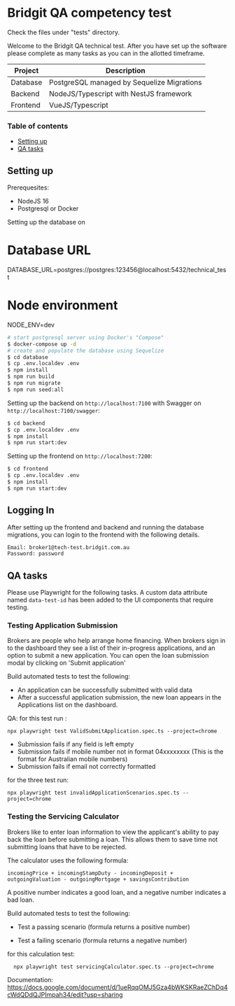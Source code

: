 # Bridgit QA competency test

Check the files under "tests" directory.

Welcome to the Bridgit QA technical test.  After you have set up the software please complete as many tasks as you can in the allotted timeframe.

| Project  | Description                                |
|----------|--------------------------------------------|
| Database | PostgreSQL managed by Sequelize Migrations |
| Backend  | NodeJS/Typescript with NestJS framework    |
| Frontend | VueJS/Typescript                           |

### Table of contents

- [Setting up](#setting-up)
- [QA tasks](#qa-tasks)

## Setting up

Prerequesites: 

- NodeJS 16
- Postgresql or Docker

Setting up the database on 


# Database URL
DATABASE_URL=postgres://postgres:123456@localhost:5432/technical_test

# Node environment
NODE_ENV=dev



```bash
# start postgresql server using Docker's "Compose"
$ docker-compose up -d 
# create and populate the database using Sequelize
$ cd database
$ cp .env.localdev .env
$ npm install
$ npm run build
$ npm run migrate
$ npm run seed:all
```

Setting up the backend on `http://localhost:7100` with Swagger on `http://localhost:7100/swagger`:

```bash
$ cd backend
$ cp .env.localdev .env
$ npm install
$ npm run start:dev
```

Setting up the frontend on `http://localhost:7200`:

```bash
$ cd frontend
$ cp .env.localdev .env
$ npm install 
$ npm run start:dev
```

## Logging In
After setting up the frontend and backend and running the database migrations, you can login to the frontend with the following details.
```bash
Email: broker1@tech-test.bridgit.com.au
Password: password
```

## QA tasks
Please use Playwright for the following tasks. A custom data attribute named `data-test-id` has been added to the UI components that require testing. 

### Testing Application Submission

Brokers are people who help arrange home financing.  When brokers sign in to the dashboard they see a list of their in-progress applications, and an option to submit a new application. You can open the loan submission modal by clicking on 'Submit application'

Build automated tests to test the following:

  - An application can be successfully submitted with valid data
  - After a successful application submission, the new loan appears in the Applications list on the dashboard.

  QA: for this test run : 

    npx playwright test ValidSubmitApplication.spec.ts --project=chrome

  - Submission fails if any field is left empty
  - Submission fails if mobile number not in format 04xxxxxxxx (This is the format for Australian mobile numbers)
  - Submission fails if email not correctly formatted

  for the three test run: 

    npx playwright test invalidApplicationScenarios.spec.ts --project=chrome 

### Testing the Servicing Calculator

Brokers like to enter loan information to view the applicant's ability to pay back the loan before submitting a loan. This allows them to save time not submitting loans that have to be rejected.

The calculator uses the following formula:

`incomingPrice + incomingStampDuty - incomingDeposit + outgoingValuation - outgoingMortgage + savingsContribution`

A positive number indicates a good loan, and a negative number indicates a bad loan.

Build automated tests to test the following:

  - Test a passing scenario (formula returns a positive number)


  - Test a failing scenario (formula returns a negative number)

  for this calculation test: 

      npx playwright test servicingCalculator.spec.ts --project=chrome

      
 Documentation: https://docs.google.com/document/d/1ueRqqOMJ5Gza4bWKSKRaeZChDq4cWdQDdQJPImpah34/edit?usp=sharing
